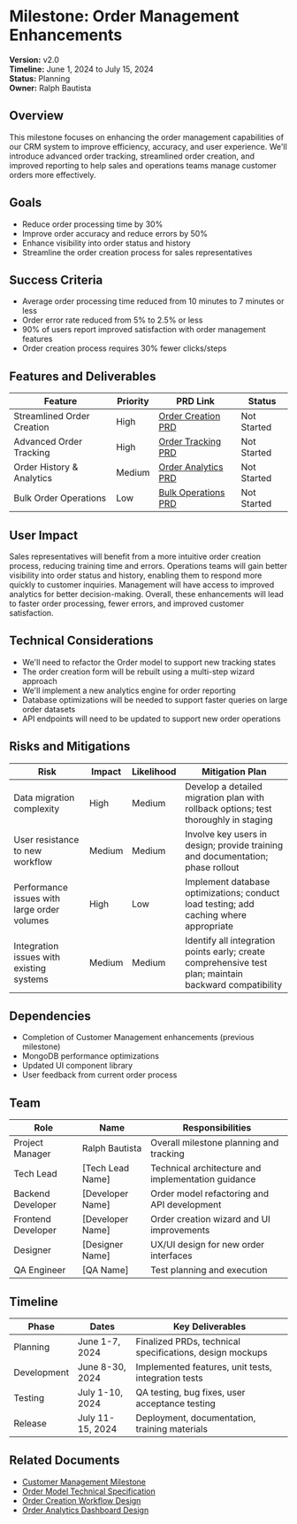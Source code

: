 # Milestone: Order Management Enhancements

**Version:** v2.0  
**Timeline:** June 1, 2024 to July 15, 2024  
**Status:** Planning  
**Owner:** Ralph Bautista

## Overview

This milestone focuses on enhancing the order management capabilities of our CRM system to improve efficiency, accuracy, and user experience. We'll introduce advanced order tracking, streamlined order creation, and improved reporting to help sales and operations teams manage customer orders more effectively.

## Goals

- Reduce order processing time by 30%
- Improve order accuracy and reduce errors by 50%
- Enhance visibility into order status and history
- Streamline the order creation process for sales representatives

## Success Criteria

- Average order processing time reduced from 10 minutes to 7 minutes or less
- Order error rate reduced from 5% to 2.5% or less
- 90% of users report improved satisfaction with order management features
- Order creation process requires 30% fewer clicks/steps

## Features and Deliverables

| Feature | Priority | PRD Link | Status |
|---------|----------|----------|--------|
| Streamlined Order Creation | High | [Order Creation PRD](../prd/order-creation.md) | Not Started |
| Advanced Order Tracking | High | [Order Tracking PRD](../prd/order-tracking.md) | Not Started |
| Order History & Analytics | Medium | [Order Analytics PRD](../prd/order-analytics.md) | Not Started |
| Bulk Order Operations | Low | [Bulk Operations PRD](../prd/bulk-operations.md) | Not Started |

## User Impact

Sales representatives will benefit from a more intuitive order creation process, reducing training time and errors. Operations teams will gain better visibility into order status and history, enabling them to respond more quickly to customer inquiries. Management will have access to improved analytics for better decision-making. Overall, these enhancements will lead to faster order processing, fewer errors, and improved customer satisfaction.

## Technical Considerations

- We'll need to refactor the Order model to support new tracking states
- The order creation form will be rebuilt using a multi-step wizard approach
- We'll implement a new analytics engine for order reporting
- Database optimizations will be needed to support faster queries on large order datasets
- API endpoints will need to be updated to support new order operations

## Risks and Mitigations

| Risk | Impact | Likelihood | Mitigation Plan |
|------|--------|------------|-----------------|
| Data migration complexity | High | Medium | Develop a detailed migration plan with rollback options; test thoroughly in staging |
| User resistance to new workflow | Medium | Medium | Involve key users in design; provide training and documentation; phase rollout |
| Performance issues with large order volumes | High | Low | Implement database optimizations; conduct load testing; add caching where appropriate |
| Integration issues with existing systems | Medium | Medium | Identify all integration points early; create comprehensive test plan; maintain backward compatibility |

## Dependencies

- Completion of Customer Management enhancements (previous milestone)
- MongoDB performance optimizations
- Updated UI component library
- User feedback from current order process

## Team

| Role | Name | Responsibilities |
|------|------|------------------|
| Project Manager | Ralph Bautista | Overall milestone planning and tracking |
| Tech Lead | [Tech Lead Name] | Technical architecture and implementation guidance |
| Backend Developer | [Developer Name] | Order model refactoring and API development |
| Frontend Developer | [Developer Name] | Order creation wizard and UI improvements |
| Designer | [Designer Name] | UX/UI design for new order interfaces |
| QA Engineer | [QA Name] | Test planning and execution |

## Timeline

| Phase | Dates | Key Deliverables |
|-------|-------|------------------|
| Planning | June 1-7, 2024 | Finalized PRDs, technical specifications, design mockups |
| Development | June 8-30, 2024 | Implemented features, unit tests, integration tests |
| Testing | July 1-10, 2024 | QA testing, bug fixes, user acceptance testing |
| Release | July 11-15, 2024 | Deployment, documentation, training materials |

## Related Documents

- [Customer Management Milestone](./customer-management.md)
- [Order Model Technical Specification](../technical/models/order-model-v2.md)
- [Order Creation Workflow Design](../design/order-creation-wizard.md)
- [Order Analytics Dashboard Design](../design/order-analytics-dashboard.md)
